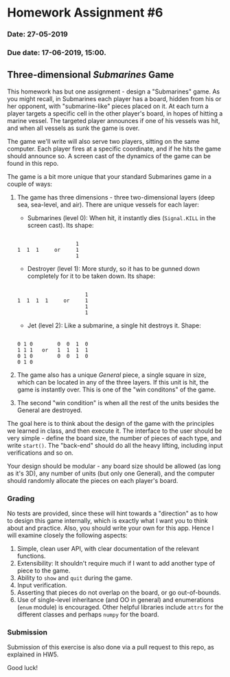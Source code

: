 # Homework Assignment #6

### Date: 27-05-2019
### Due date: 17-06-2019, 15:00.

## Three-dimensional _Submarines_ Game

This homework has but one assignment - design a "Submarines" game. As you might recall,
in Submarines each player has a board, hidden from his or her opponent, with "submarine-like" pieces
placed on it. At each turn a player targets a specific cell in the other player's board, in
hopes of hitting a marine vessel. The targeted player announces if one of his vessels was
hit, and when all vessels as sunk the game is over.

The game we'll write will also serve two players, sitting on the same computer. Each player
fires at a specific coordinate, and if he hits the game should announce so. A screen cast
of the dynamics of the game can be found in this repo.

The game is a bit more unique that your standard Submarines game in a couple of ways:

1. The game has three dimensions - three two-dimensional layers (deep sea, sea-level, and air). There are unique vessels
for each layer:

    - Submarines (level 0): When hit, it instantly dies (`Signal.KILL` in the screen cast). Its shape:

    ```

                       1
    1  1  1     or     1
                       1
    ```

    - Destroyer (level 1): More sturdy, so it has to be gunned down completely for it to be taken down. Its shape:

    ```

                          1
    1  1  1  1     or     1
                          1
                          1
    ```

    - Jet (level 2): Like a submarine, a single hit destroys it. Shape:

    ```

    0 1 0        0  0  1  0
    1 1 1   or   1  1  1  1
    0 1 0        0  0  1  0
    0 1 0
    ```

2. The game also has a unique _General_ piece, a single square in size, which can be
located in any of the three layers. If this unit is hit, the game is instantly over. This
is one of the "win conditons" of the game.
3. The second "win condition" is when all the rest of the units besides the General are destroyed.

The goal here is to think about the design of the game with the principles we learned in class,
and then execute it. The interface to the user should be very simple - define the board size,
the number of pieces of each type, and write `start()`. The "back-end" should do all the heavy
lifting, including input verifications and so on.

Your design should be modular - any board size should be allowed (as long as it's 3D), any
number of units (but only one General), and the computer should randomly allocate the pieces on
each player's board.

### Grading

No tests are provided, since these will hint towards a "direction" as to how to design this game internally,
which is exactly what I want you to think about and practice. Also, you should write your own
for this app. Hence I will examine closely the following aspects:

1. Simple, clean user API, with clear documentation of the relevant functions.
2. Extensibility: It shouldn't require much if I want to add another type of piece to the game.
3. Ability to `show` and `quit` during the game.
4. Input verification.
5. Asserting that pieces do not overlap on the board, or go out-of-bounds.
6. Use of single-level inheritance (and OO in general) and enumerations (`enum` module) is encouraged.
   Other helpful libraries include `attrs` for the different classes and perhaps `numpy` for the board.

### Submission

Submission of this exercise is also done via a pull request to this repo, as explained in HW5.

Good luck!